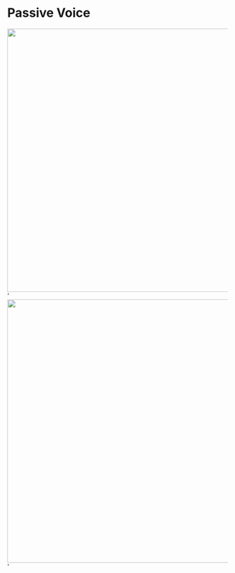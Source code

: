 # Passive Voice

<img src="https://www.pdfnotes.co/wp-content/uploads/2022/01/Active-And-Passive-Voice-Rules-Chart-PDF.jpg" width="600">
'


<img src="https://englishfi.com/wp-content/uploads/2020/11/active-passive.jpg" width="600">
'
